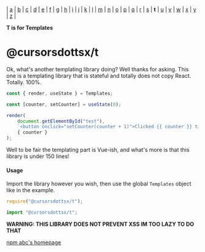 | [a](https://www.npmjs.com/package/@cursorsdottsx/a)
| [b](https://www.npmjs.com/package/@cursorsdottsx/b)
| [c](https://www.npmjs.com/package/@cursorsdottsx/c)
| [d](https://www.npmjs.com/package/@cursorsdottsx/d)
| [e](https://www.npmjs.com/package/@cursorsdottsx/e)
| [f](https://www.npmjs.com/package/@cursorsdottsx/f)
| [g](https://www.npmjs.com/package/@cursorsdottsx/g)
| [h](https://www.npmjs.com/package/@cursorsdottsx/h)
| [i](https://www.npmjs.com/package/@cursorsdottsx/i)
| [j](https://www.npmjs.com/package/@cursorsdottsx/j)
| [k](https://www.npmjs.com/package/@cursorsdottsx/k)
| [l](https://www.npmjs.com/package/@cursorsdottsx/l)
| [m](https://www.npmjs.com/package/@cursorsdottsx/m)
| [n](https://www.npmjs.com/package/@cursorsdottsx/n)
| [o](https://www.npmjs.com/package/@cursorsdottsx/o)
| [p](https://www.npmjs.com/package/@cursorsdottsx/p)
| [q](https://www.npmjs.com/package/@cursorsdottsx/q)
| [r](https://www.npmjs.com/package/@cursorsdottsx/r)
| [s](https://www.npmjs.com/package/@cursorsdottsx/s)
| **t**
| [u](https://www.npmjs.com/package/@cursorsdottsx/u)
| [v](https://www.npmjs.com/package/@cursorsdottsx/v)
| [w](https://www.npmjs.com/package/@cursorsdottsx/w)
| [x](https://www.npmjs.com/package/@cursorsdottsx/x)
| [y](https://www.npmjs.com/package/@cursorsdottsx/y)
| [z](https://www.npmjs.com/package/@cursorsdottsx/z)
|

**T is for Templates**

# @cursorsdottsx/t

Ok, what's another templating library doing? Well thanks for asking. 
This one is a templating library that is stateful and totally does not copy React. Totally. 100%.

```js
const { render, useState } = Templates;

const [counter, setCounter] = useState(0);

render(
    document.getElementById("test"),
    `<button onclick="setCounter(counter + 1)">Clicked {{ counter }} times!</button>`,
    { counter }
);
```

Well to be fair the templating part is Vue-ish, and what's more is that this library is under 150 lines!

#### Usage

Import the library however you wish, then use the global `Templates` object like in the example.

```js
require("@cursorsdottsx/t");
```

```js
import "@cursorsdottsx/t";
```

**WARNING: THIS LIBRARY DOES NOT PREVENT XSS IM TOO LAZY TO DO THAT**

[npm abc's homepage](https://codepen.io/cursorsdottsx/full/KKWNRaY)
